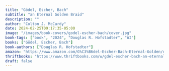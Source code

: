 ```yaml
---
title: "Gödel, Escher, Bach"
subtitle: "an Eternal Golden Braid"
description: ""
author: "Colton J. McCurdy"
date: 2024-02-25T09:17:35-05:00
image: "/images/book-covers/godel-escher-bach/cover.jpg"
book-tags: ["book", "2024", "Douglas R. Hofstadter", "AI"]
books: ["Gödel, Escher, Bach"]
book-authors: ["Douglas R. Hofstadter"]
amazon: "https://www.amazon.com/G%C3%B6del-Escher-Bach-Eternal-Golden/dp/0465026567"
thriftbooks: "https://www.thriftbooks.com/w/gdel-escher-bach-an-eternal-golden-braid-by-douglas-r-hofstadter/248252/#edition=2401886&idiq=4240623"
draft: false
---
```

